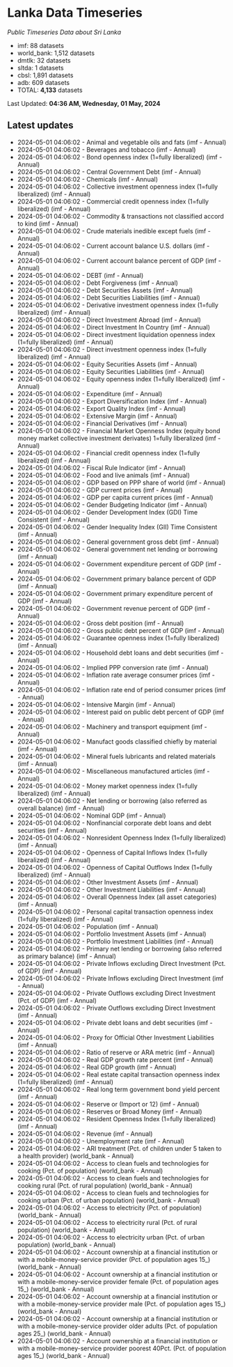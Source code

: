 # Lanka Data Timeseries
*Public Timeseries Data about Sri Lanka*

* imf: 88 datasets
* world_bank: 1,512 datasets
* dmtlk: 32 datasets
* sltda: 1 datasets
* cbsl: 1,891 datasets
* adb: 609 datasets
* TOTAL: **4,133** datasets

Last Updated: **04:36 AM, Wednesday, 01 May, 2024**

## Latest updates

* 2024-05-01 04:06:02 - Animal and vegetable oils and fats (imf - Annual)
* 2024-05-01 04:06:02 - Beverages and tobacco (imf - Annual)
* 2024-05-01 04:06:02 - Bond openness index (1=fully liberalized) (imf - Annual)
* 2024-05-01 04:06:02 - Central Government Debt (imf - Annual)
* 2024-05-01 04:06:02 - Chemicals (imf - Annual)
* 2024-05-01 04:06:02 - Collective investment openness index (1=fully liberalized) (imf - Annual)
* 2024-05-01 04:06:02 - Commercial credit openness index (1=fully liberalized) (imf - Annual)
* 2024-05-01 04:06:02 - Commodity & transactions not classified accord to kind (imf - Annual)
* 2024-05-01 04:06:02 - Crude materials inedible except fuels (imf - Annual)
* 2024-05-01 04:06:02 - Current account balance U.S. dollars (imf - Annual)
* 2024-05-01 04:06:02 - Current account balance percent of GDP (imf - Annual)
* 2024-05-01 04:06:02 - DEBT (imf - Annual)
* 2024-05-01 04:06:02 - Debt Forgiveness (imf - Annual)
* 2024-05-01 04:06:02 - Debt Securities Assets (imf - Annual)
* 2024-05-01 04:06:02 - Debt Securities Liabilities (imf - Annual)
* 2024-05-01 04:06:02 - Derivative investment openness index (1=fully liberalized) (imf - Annual)
* 2024-05-01 04:06:02 - Direct Investment Abroad (imf - Annual)
* 2024-05-01 04:06:02 - Direct Investment In Country (imf - Annual)
* 2024-05-01 04:06:02 - Direct investment liquidation openness index (1=fully liberalized) (imf - Annual)
* 2024-05-01 04:06:02 - Direct investment openness index (1=fully liberalized) (imf - Annual)
* 2024-05-01 04:06:02 - Equity Securities Assets (imf - Annual)
* 2024-05-01 04:06:02 - Equity Securities Liabilities (imf - Annual)
* 2024-05-01 04:06:02 - Equity openness index (1=fully liberalized) (imf - Annual)
* 2024-05-01 04:06:02 - Expenditure (imf - Annual)
* 2024-05-01 04:06:02 - Export Diversification Index (imf - Annual)
* 2024-05-01 04:06:02 - Export Quality Index (imf - Annual)
* 2024-05-01 04:06:02 - Extensive Margin (imf - Annual)
* 2024-05-01 04:06:02 - Financial Derivatives (imf - Annual)
* 2024-05-01 04:06:02 - Financial Market Openness Index (equity bond money market collective investment derivates) 1=fully liberalized (imf - Annual)
* 2024-05-01 04:06:02 - Financial credit openness index (1=fully liberalized) (imf - Annual)
* 2024-05-01 04:06:02 - Fiscal Rule Indicator (imf - Annual)
* 2024-05-01 04:06:02 - Food and live animals (imf - Annual)
* 2024-05-01 04:06:02 - GDP based on PPP share of world (imf - Annual)
* 2024-05-01 04:06:02 - GDP current prices (imf - Annual)
* 2024-05-01 04:06:02 - GDP per capita current prices (imf - Annual)
* 2024-05-01 04:06:02 - Gender Budgeting Indicator (imf - Annual)
* 2024-05-01 04:06:02 - Gender Development Index (GDI) Time Consistent (imf - Annual)
* 2024-05-01 04:06:02 - Gender Inequality Index (GII) Time Consistent (imf - Annual)
* 2024-05-01 04:06:02 - General government gross debt (imf - Annual)
* 2024-05-01 04:06:02 - General government net lending or borrowing (imf - Annual)
* 2024-05-01 04:06:02 - Government expenditure percent of GDP (imf - Annual)
* 2024-05-01 04:06:02 - Government primary balance percent of GDP (imf - Annual)
* 2024-05-01 04:06:02 - Government primary expenditure percent of GDP (imf - Annual)
* 2024-05-01 04:06:02 - Government revenue percent of GDP (imf - Annual)
* 2024-05-01 04:06:02 - Gross debt position (imf - Annual)
* 2024-05-01 04:06:02 - Gross public debt percent of GDP (imf - Annual)
* 2024-05-01 04:06:02 - Guarantee openness index (1=fully liberalized) (imf - Annual)
* 2024-05-01 04:06:02 - Household debt loans and debt securities (imf - Annual)
* 2024-05-01 04:06:02 - Implied PPP conversion rate (imf - Annual)
* 2024-05-01 04:06:02 - Inflation rate average consumer prices (imf - Annual)
* 2024-05-01 04:06:02 - Inflation rate end of period consumer prices (imf - Annual)
* 2024-05-01 04:06:02 - Intensive Margin (imf - Annual)
* 2024-05-01 04:06:02 - Interest paid on public debt percent of GDP (imf - Annual)
* 2024-05-01 04:06:02 - Machinery and transport equipment (imf - Annual)
* 2024-05-01 04:06:02 - Manufact goods classified chiefly by material (imf - Annual)
* 2024-05-01 04:06:02 - Mineral fuels lubricants and related materials (imf - Annual)
* 2024-05-01 04:06:02 - Miscellaneous manufactured articles (imf - Annual)
* 2024-05-01 04:06:02 - Money market openness index (1=fully liberalized) (imf - Annual)
* 2024-05-01 04:06:02 - Net lending or borrowing (also referred as overall balance) (imf - Annual)
* 2024-05-01 04:06:02 - Nominal GDP (imf - Annual)
* 2024-05-01 04:06:02 - Nonfinancial corporate debt loans and debt securities (imf - Annual)
* 2024-05-01 04:06:02 - Nonresident Openness Index (1=fully liberalized) (imf - Annual)
* 2024-05-01 04:06:02 - Openness of Capital Inflows Index (1=fully liberalized) (imf - Annual)
* 2024-05-01 04:06:02 - Openness of Capital Outflows Index (1=fully liberalized) (imf - Annual)
* 2024-05-01 04:06:02 - Other Investment Assets (imf - Annual)
* 2024-05-01 04:06:02 - Other Investment Liabilities (imf - Annual)
* 2024-05-01 04:06:02 - Overall Openness Index (all asset categories) (imf - Annual)
* 2024-05-01 04:06:02 - Personal capital transaction openness index (1=fully liberalized) (imf - Annual)
* 2024-05-01 04:06:02 - Population (imf - Annual)
* 2024-05-01 04:06:02 - Portfolio Investment Assets (imf - Annual)
* 2024-05-01 04:06:02 - Portfolio Investment Liabilities (imf - Annual)
* 2024-05-01 04:06:02 - Primary net lending or borrowing (also referred as primary balance) (imf - Annual)
* 2024-05-01 04:06:02 - Private Inflows excluding Direct Investment (Pct. of GDP) (imf - Annual)
* 2024-05-01 04:06:02 - Private Inflows excluding Direct Investment (imf - Annual)
* 2024-05-01 04:06:02 - Private Outflows excluding Direct Investment (Pct. of GDP) (imf - Annual)
* 2024-05-01 04:06:02 - Private Outflows excluding Direct Investment (imf - Annual)
* 2024-05-01 04:06:02 - Private debt loans and debt securities (imf - Annual)
* 2024-05-01 04:06:02 - Proxy for Official Other Investment Liabilities (imf - Annual)
* 2024-05-01 04:06:02 - Ratio of reserve or ARA metric (imf - Annual)
* 2024-05-01 04:06:02 - Real GDP growth rate percent (imf - Annual)
* 2024-05-01 04:06:02 - Real GDP growth (imf - Annual)
* 2024-05-01 04:06:02 - Real estate capital transaction openness index (1=fully liberalized) (imf - Annual)
* 2024-05-01 04:06:02 - Real long term government bond yield percent (imf - Annual)
* 2024-05-01 04:06:02 - Reserve or (Import or 12) (imf - Annual)
* 2024-05-01 04:06:02 - Reserves or Broad Money (imf - Annual)
* 2024-05-01 04:06:02 - Resident Openness Index (1=fully liberalized) (imf - Annual)
* 2024-05-01 04:06:02 - Revenue (imf - Annual)
* 2024-05-01 04:06:02 - Unemployment rate (imf - Annual)
* 2024-05-01 04:06:02 - ARI treatment (Pct. of children under 5 taken to a health provider) (world_bank - Annual)
* 2024-05-01 04:06:02 - Access to clean fuels and technologies for cooking (Pct. of population) (world_bank - Annual)
* 2024-05-01 04:06:02 - Access to clean fuels and technologies for cooking rural (Pct. of rural population) (world_bank - Annual)
* 2024-05-01 04:06:02 - Access to clean fuels and technologies for cooking urban (Pct. of urban population) (world_bank - Annual)
* 2024-05-01 04:06:02 - Access to electricity (Pct. of population) (world_bank - Annual)
* 2024-05-01 04:06:02 - Access to electricity rural (Pct. of rural population) (world_bank - Annual)
* 2024-05-01 04:06:02 - Access to electricity urban (Pct. of urban population) (world_bank - Annual)
* 2024-05-01 04:06:02 - Account ownership at a financial institution or with a mobile-money-service provider (Pct. of population ages 15_) (world_bank - Annual)
* 2024-05-01 04:06:02 - Account ownership at a financial institution or with a mobile-money-service provider female (Pct. of population ages 15_) (world_bank - Annual)
* 2024-05-01 04:06:02 - Account ownership at a financial institution or with a mobile-money-service provider male (Pct. of population ages 15_) (world_bank - Annual)
* 2024-05-01 04:06:02 - Account ownership at a financial institution or with a mobile-money-service provider older adults (Pct. of population ages 25_) (world_bank - Annual)
* 2024-05-01 04:06:02 - Account ownership at a financial institution or with a mobile-money-service provider poorest 40Pct. (Pct. of population ages 15_) (world_bank - Annual)